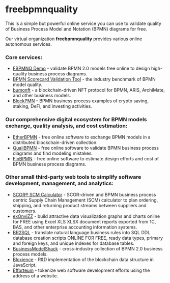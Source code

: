 # freebpmnquality

This is a simple but powerful online service you can use to validate quality of Business Process Model and Notation (BPMN) diagrams for free.

Our virtual organization **freebpmnquality** provides various online autonomous services.

### Core services:
- [FBPMNQ Demo](https://freebpmnquality.github.io/fbpmnq.html) - validate BPMN 2.0 models free online to design high-quality business process diagrams.
- [BPMN Scorecard Validation Tool](https://freebpmnquality.github.io/bpmn-scorecard.html) - the industry benchmark of BPMN model quality.
- [bumonft](https://freebpmnquality.github.io/nft-business-models.html) - a blockchain-driven NFT protocol for BPMN, ARIS, ArchiMate, and other business models.
- [BlockPMN](https://freebpmnquality.github.io/blockpmn.html) - BPMN business process examples of crypto saving, staking, DeFi, and investing activities.

### Our comprehensive digital ecosystem for BPMN models exchange, quality analysis, and cost estimation:
- [EtherBPMN](https://cloudfreebpmnquality.herokuapp.com/storage/) - free online software to exchange BPMN models in a distributed blockchain-driven collection.
- [QualiBPMN](https://cloudfreebpmnquality.herokuapp.com/analytics/) - free online software to validate BPMN business process diagrams and find modeling mistakes.
- [FinBPMN](https://cloudfreebpmnquality.herokuapp.com/finance/) - free online software to estimate design efforts and cost of BPMN business process diagrams.

### Other small third-party web tools to simplify software development, management, and analytics:

- [SCOR® SCM Calculator](https://freebpmnquality.github.io/scm.html) - SCOR-driven and BPMN business process centric Supply Chain Management (SCM) calculator to plan ordering, shipping, and returning product streams between suppliers and customers.
- [exOnviZZ](https://freebpmnquality.github.io/exonvizz.html) - build attractive data visualization graphs and charts online for FREE using Excel XLS XLSX document reports exported from 1C, BAS, and other enterprise accounting information systems.
- [BR2SQL](https://freebpmnquality.github.io/br2sql.html) - translate natural language business rules into SQL DDL database creation scripts ONLINE FOR FREE, ready data types, primary and foreign keys, and unique indexes for database tables.
- [BusinessModelShack](https://freebpmnquality.github.io/business-models.html) - cross-industry collection of BPMN 2.0 business process models.
- [Bloxience](https://cloudfreebpmnquality.herokuapp.com/bloxience/) - R&D implementation of the blockchain data structure in JavaScript.
- [Efforteum](https://cloudfreebpmnquality.herokuapp.com/efforts/) - tokenize web software development efforts using the address of a website.
